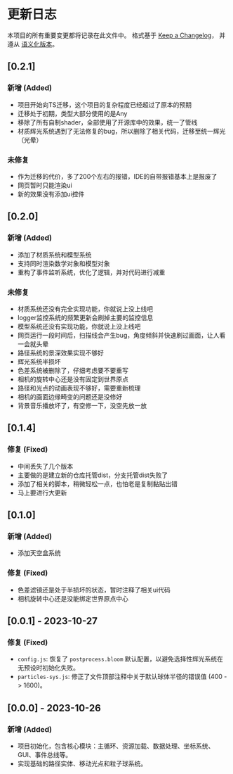# 更新日志

本项目的所有重要变更都将记录在此文件中。
格式基于 [Keep a Changelog](https://keepachangelog.com/zh-CN/1.0.0/)，
并遵从 [语义化版本](https://semver.org/lang/zh-CN/)。


## [0.2.1]

### 新增 (Added)
- 项目开始向TS迁移，这个项目的复杂程度已经超过了原本的预期
- 迁移处于初期，类型大部分使用的是Any
- 移除了所有自制shader，全部使用了开源库中的效果，统一了管线
- 材质辉光系统遇到了无法修复的bug，所以删除了相关代码，迁移至统一辉光（光晕）

### 未修复
- 作为迁移的代价，多了200个左右的报错，IDE的自带报错基本上是报废了
- 网页暂时只能渲染ui
- 新的效果没有添加ui控件

## [0.2.0]

### 新增 (Added)

- 添加了材质系统和模型系统
- 支持同时渲染数学对象和模型对象
- 重构了事件监听系统，优化了逻辑，并对代码进行减重

### 未修复

- 材质系统还没有完全实现功能，你就说上没上线吧
- logger监控系统的频繁更新会刷掉主要的监控信息
- 模型系统还没有实现功能，你就说上没上线吧
- 网页运行一段时间后，扫描线会产生bug，角度倾斜并快速刷过画面，让人看一会就头晕
- 路径系统的景深效果实现不够好
- 辉光系统半损坏
- 色差系统被删除了，仔细考虑要不要重写
- 相机的旋转中心还是没有固定到世界原点
- 路径和光点的动画表现不够好，需要重新梳理
- 相机的画面边缘畸变的问题还是没修好
- 背景音乐播放坏了，有空修一下，没空先放一放

## [0.1.4]

### 修复 (Fixed)
- 中间丢失了几个版本
- 主要做的是建立新的仓库托管dist，分支托管dist失败了
- 添加了相关的脚本，稍微轻松一点，也怕老是复制黏贴出错
- 马上要进行大更新

## [0.1.0]

### 新增 (Added)
- 添加天空盒系统

### 修复 (Fixed)
- 色差滤镜还是处于半损坏的状态，暂时注释了相关ui代码
- 相机旋转中心还是没能绑定世界原点中心

## [0.0.1] - 2023-10-27

### 修复 (Fixed)
- `config.js`: 恢复了 `postprocess.bloom` 默认配置，以避免选择性辉光系统在无预设时初始化失败。
- `particles-sys.js`: 修正了文件顶部注释中关于默认球体半径的错误值 (400 -> 1600)。

## [0.0.0] - 2023-10-26

### 新增 (Added)
- 项目初始化，包含核心模块：主循环、资源加载、数据处理、坐标系统、GUI、事件总线等。
- 实现基础的路径实体、移动光点和粒子球系统。
